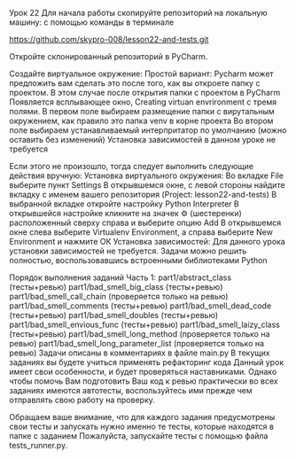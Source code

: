 Урок 22
Для начала работы скопируйте репозиторий на локальную машину: c помощью команды в терминале

https://github.com/skypro-008/lesson22-and-tests.git

Откройте склонированный репозиторий в PyCharm.

Cоздайте виртуальное окружение:
Простой вариант:
Pycharm может предложить вам сделать это после того, как вы откроете папку с проектом. В этом случае после открытия папки с проектом в PyCharm Появляется всплывающее окно, Creating virtuan envrironment c тремя полями. В первом поле выбираем размещение папки с вирутальным окружением, как правило это папка venv в корне проекта Во втором поле выбираем устанавливаемый интерпритатор по умолчанию (можно оставить без изменений) Установка зависимостей в данном уроке не требуется

Если этого не произошло, тогда следует выполнить следующие действия вручную:
Установка виртуального окружения:
Во вкладке File выберите пункт Settings
В открывшемся окне, с левой стороны найдите вкладку с именем вашего репозитория (Project: lesson22-and-tests)
В выбранной вкладке откройте настройку Python Interpreter
В открывшейся настройке кликните на значек ⚙ (шестеренки) расположенный сверху справа и выберите опцию Add
В открывшемся окне слева выберите Virtualenv Environment, а справа выберите New Environment и нажмите ОК
Установка зависимостей:
Для данного урока установки зависимостей не требуется. Задачи можно решить полностью, воспользовавшись встроенными библиотеками Python

Порядок выполнения заданий
Часть 1:
part1/abstract_class (тесты+ревью)
part1/bad_smell_big_class (тесты+ревью)
part1/bad_smell_call_chain (проверяется только на ревью)
part1/bad_smell_comments (тесты+ревью)
part1/bad_smell_dead_code (тесты+ревью)
part1/bad_smell_doubles (тесты+ревью)
part1/bad_smell_envious_func (тесты+ревью)
part1/bad_smell_laizy_class (тесты+ревью)
part1/bad_smell_long_method (проверяется только на ревью)
part1/bad_smell_long_parameter_list (проверяется только на ревью)
Задачи описаны в комментариях в файле main.py В текущих заданиях вы будете учиться применять рефакторинг кода Данный урок имеет свои особенности, и будет проверяться наставниками. Однако чтобы помочь Вам подготовить Ваш код к ревью практически во всех заданиях имеются автотесты, воспользуйтесь ими прежде чем отправлять свою работу на проверку.

Обращаем ваше внимание, что для каждого задания предусмотрены свои тесты и запускать нужно именно те тесты, которые находятся в папке с заданием Пожалуйста, запускайте тесты с помощью файла tests_runner.py.